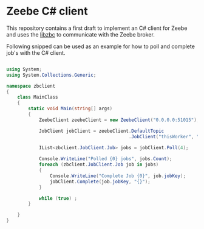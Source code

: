 # Zeebe C# client

This repository contains a first draft to implement an C# client for Zeebe and
uses the [libzbc](https://github.com/zeebe-io/libzbc) to communicate with the Zeebe broker.

Following snipped can be used as an example for how to poll and complete job's with the C# client.


```csharp

using System;
using System.Collections.Generic;

namespace zbclient
{
    class MainClass
    {
        static void Main(string[] args)
        {
            ZeebeClient zeebeClient = new ZeebeClient("0.0.0.0:51015");

            JobClient jobClient = zeebeClient.DefaultTopic
                                             .JobClient("thisWorker", "myType");
            
            IList<zbclient.JobClient.Job> jobs = jobClient.Poll(4);

            Console.WriteLine("Polled {0} jobs", jobs.Count);
            foreach (zbclient.JobClient.Job job in jobs)
            {
                Console.WriteLine("Complete Job {0}", job.jobKey);
                jobClient.Complete(job.jobKey, "{}");
            }

            while (true) ;
        }

    }
}

```

